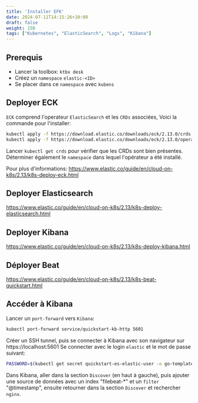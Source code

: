 ```yaml
---
title: 'Installer EFK'
date: 2024-07-11T14:15:26+10:00
draft: false
weight: 150
tags: ["Kubernetes", "ElasticSearch", "Logs", "Kibana"]
---
```


## Prerequis

- Lancer la toolbox: `ktbx desk`
- Créez un `namespace` `elastic-<ID>`
- Se placer dans ce `namespace` avec `kubens`


## Deployer ECK

`ECK` comprend l'operateur `ElasticSearch` et les `CRDs` associées, Voici la commande pour l'installer:

```bash
kubectl apply -f https://download.elastic.co/downloads/eck/2.13.0/crds.yaml
kubectl apply -f https://download.elastic.co/downloads/eck/2.13.0/operator.yaml
```

Lancer `kubectl get crds` pour vérifier que les CRDs sont bien présentes.
Déterminer également le `namespace` dans lequel l'opérateur a été installé.

Pour plus d'informations: https://www.elastic.co/guide/en/cloud-on-k8s/2.13/k8s-deploy-eck.html


## Deployer Elasticsearch

https://www.elastic.co/guide/en/cloud-on-k8s/2.13/k8s-deploy-elasticsearch.html

## Deployer Kibana

https://www.elastic.co/guide/en/cloud-on-k8s/2.13/k8s-deploy-kibana.html

## Déployer Beat

https://www.elastic.co/guide/en/cloud-on-k8s/2.13/k8s-beat-quickstart.html

## Accéder à Kibana

Lancer un `port-forward` vers `Kibana`:
```bash
kubectl port-forward service/quickstart-kb-http 5601
```

Créer un SSH tunnel, puis se connecter à Kibana avec son navigateur sur https://localhost:5601
Se connecter avec le login `elastic` et le mot de passe suivant:

```bash
PASSWORD=$(kubectl get secret quickstart-es-elastic-user -o go-template='{{.data.elastic | base64decode}}')
```

Dans Kibana, aller dans la section `Discover` (en haut à gauche), puis ajouter une source de données avec un index "filebeat-<version>*" et un `filter` "@timestamp", ensuite retourner dans la section `Discover` et rechercher `nginx`.